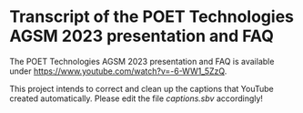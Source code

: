 # Transcript of the POET Technologies AGSM 2023 presentation and FAQ
The POET Technologies AGSM 2023 presentation and FAQ is available under https://www.youtube.com/watch?v=-6-WW1_5ZzQ.

This project intends to correct and clean up the captions that YouTube created automatically. Please edit the file _captions.sbv_ accordingly!
